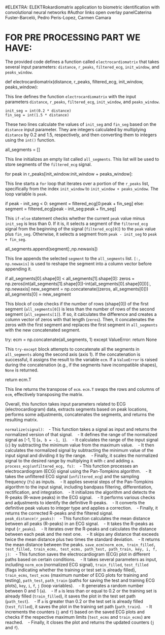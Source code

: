 #ELEKTRA: ELEKTRokardiomatrix application to biometric identification with convolutional neural networks
#Author links open overlay panelCaterina Fuster-Barceló, Pedro Peris-Lopez, Carmen Camara
# FOR PRE PROCESSING PART WE HAVE:
The provided code defines a function called `electrocardiomatrix` that takes several input parameters: `distance`, `r_peaks`, `filtered_ecg`, `init_window`, and `peaks_window`. 

def electrocardiomatrix(distance, r_peaks, filtered_ecg, init_window, peaks_window):

This line defines the function `electrocardiomatrix` with the input parameters `distance`, `r_peaks`, `filtered_ecg`, `init_window`, and `peaks_window`.

    init_seg = int(0.2 * distance)
    fin_seg = int(1.5 * distance)

These two lines calculate the values of `init_seg` and `fin_seg` based on the `distance` input parameter. They are integers calculated by multiplying `distance` by 0.2 and 1.5, respectively, and then converting them to integers using the `int()` function.

all_segments = []

This line initializes an empty list called `all_segments`. This list will be used to store segments of the `filtered_ecg` signal.

for peak in r_peaks[init_window:init_window + peaks_window]:

This line starts a `for` loop that iterates over a portion of the `r_peaks` list, specifically from the index `init_window` to `init_window + peaks_window`. The loop variable is `peak`.

if peak - init_seg < 0:
            segment = filtered_ecg[0:peak + fin_seg]
        else:
            segment = filtered_ecg[peak - init_seg:peak + fin_seg]

This `if-else` statement checks whether the current `peak` value minus `init_seg` is less than 0. If it is, it selects a segment of the `filtered_ecg` signal from the beginning of the signal (`filtered_ecg[0]`) to the `peak` value plus `fin_seg`. Otherwise, it selects a segment from `peak - init_seg` to `peak + fin_seg`.

all_segments.append(segment[:,np.newaxis])

This line appends the selected `segment` to the `all_segments` list. `[:, np.newaxis]` is used to reshape the segment into a column vector before appending it.


if all_segments[0].shape[0] < all_segments[1].shape[0]:
        zeros = np.zeros(int(all_segments[1].shape[0])-int(all_segments[0].shape[0]))[:, np.newaxis]
        new_segment = np.concatenate((zeros, all_segments[0]))
        all_segments[0] = new_segment

This block of code checks if the number of rows (shape[0]) of the first segment (`all_segments[0]`) is less than the number of rows of the second segment (`all_segments[1]`). If so, it calculates the difference and creates a column vector of zeros with that length (`zeros`). Then, it concatenates the zeros with the first segment and replaces the first segment in `all_segments` with the new concatenated segment.

try:
        ecm = np.concatenate(all_segments, 1)
    except ValueError:
        return None

This `try-except` block attempts to concatenate all the segments in `all_segments` along the second axis (axis 1). If the concatenation is successful, it assigns the result to the variable `ecm`. If a `ValueError` is raised during the concatenation (e.g., if the segments have incompatible
shapes), `None` is returned.

return ecm.T

This line returns the transpose of `ecm`. `ecm.T` swaps the rows and columns of `ecm`, effectively transposing the matrix.

Overall, this function takes input parameters related to ECG (electrocardiogram) data, extracts segments based on peak locations, performs some adjustments, concatenates the segments, and returns the resulting matrix.

 `normalize(signal)`:
   - This function takes a signal as input and returns the normalized version of that signal.
   - It defines the range of the normalized signal as [-1, 1] (`a, b = -1, 1`).
   - It calculates the range of the input signal (`c`) by subtracting the minimum value from the maximum value.
   - It then calculates the normalized signal by subtracting the minimum value of the input signal and dividing it by the range.
   - Finally, it scales the normalized signal to the desired range by multiplying it with `c` and adding `a`.
`process_ecg(unfiltered_ecg, fs)`:
   - This function processes an electrocardiogram (ECG) signal using the Pan-Tompkins algorithm.
   - It takes the unfiltered ECG signal (`unfiltered_ecg`) and the sampling frequency (`fs`) as inputs.
   - It applies several steps of the Pan-Tompkins algorithm to the input signal, including bandpass filtering, differentiation, rectification, and integration.
   - It initializes the algorithm and detects the R-peaks (R-wave peaks) in the ECG signal.
   - It performs various checks and adjustments to identify the definitive R-peaks.
   - It converts the definitive peak values to integer type and applies a correction.
   - Finally, it returns the corrected R-peaks and the filtered signal.
 `peak_distance(r_peaks)`:
   - This function calculates the mean distance between all peaks (R-peaks) in an ECG signal.
   - It takes the R-peaks as input (`r_peaks`).
   - It iterates over the R-peaks and calculates the distance between each peak and the next one.
   - It skips any distance that exceeds twice the mean distance plus two times the standard deviation.
   - It returns the mean distance between the peaks.
 `save_ecm(norm_ecm, train_filled, test_filled, train_ecms, test_ecms, path_test, path_train, key, i, f, j)`:
   - This function saves the electrocardiogram (ECG) plot in different paths based on certain conditions.
   - It takes several parameters as input, including `norm_ecm` (normalized ECG signal), `train_filled`, `test_filled` (flags indicating whether the training or test set is already filled), `train_ecms`, `test_ecms` (maximum number of ECG plots for training and testing), `path_test`, `path_train` (paths for saving the test and training ECG plots), `key`, `i`, `f`, `j` (loop variables).
   - It generates a random number between 0 and 1 (`a`).
   - If `a` is less than or equal to 0.2 or the training set is already filled (`train_filled`), it saves the plot in the test set path (`path_test`).
   - If `a` is greater than 0.2 or the test set is already filled (`test_filled`), it saves the plot in the training set path (`path_train`).
   - It increments the counters (`j` and `f`) based on the saved ECG plots and checks if the respective maximum limits (`test_ecms` and `train_ecms`) are reached.
   - Finally, it closes the plot and returns the updated counters (`j` and `f`).


